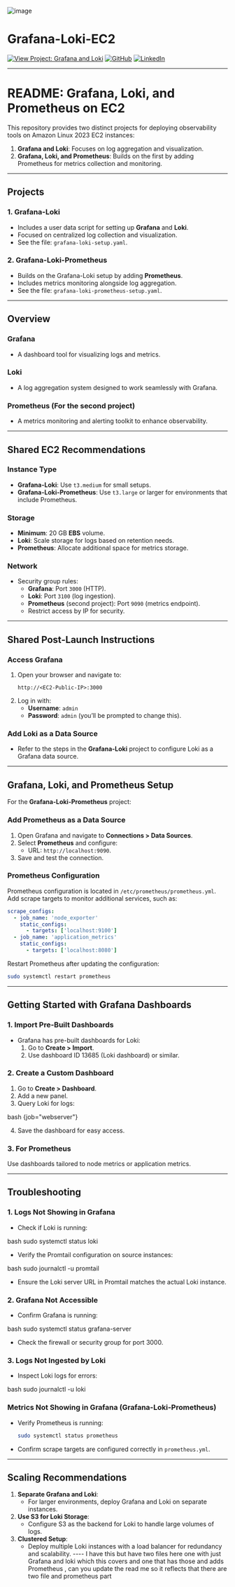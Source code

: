 ![image](https://github.com/user-attachments/assets/39e53100-f9cd-4e76-96e1-ac586eb621db)

# Grafana-Loki-EC2

[![View Project: Grafana and Loki](https://img.shields.io/badge/View%20Project-Grafana%20and%20Loki-brightgreen)](https://github.com/derrickSh43/Grafana-Loki-EC2)
[![GitHub](https://img.shields.io/badge/GitHub-Profile-informational?style=flat&logo=github&logoColor=white&color=blue)](https://github.com/derrickSh43)
[![LinkedIn](https://img.shields.io/badge/LinkedIn-Profile-blue?style=flat&logo=linkedin&logoColor=white)](https://www.linkedin.com/in/derrick-weil-11726253)

---

# **README: Grafana, Loki, and Prometheus on EC2**

This repository provides two distinct projects for deploying observability tools on Amazon Linux 2023 EC2 instances:

1. **Grafana and Loki**: Focuses on log aggregation and visualization.
2. **Grafana, Loki, and Prometheus**: Builds on the first by adding Prometheus for metrics collection and monitoring.

---

## **Projects**

### 1. **Grafana-Loki**  
   - Includes a user data script for setting up **Grafana** and **Loki**.  
   - Focused on centralized log collection and visualization.  
   - See the file: `grafana-loki-setup.yaml`.

### 2. **Grafana-Loki-Prometheus**  
   - Builds on the Grafana-Loki setup by adding **Prometheus**.  
   - Includes metrics monitoring alongside log aggregation.  
   - See the file: `grafana-loki-prometheus-setup.yaml`.  

---

## **Overview**

### **Grafana**
- A dashboard tool for visualizing logs and metrics.

### **Loki**
- A log aggregation system designed to work seamlessly with Grafana.

### **Prometheus** (For the second project)
- A metrics monitoring and alerting toolkit to enhance observability.

---

## **Shared EC2 Recommendations**

### **Instance Type**
- **Grafana-Loki**: Use `t3.medium` for small setups.  
- **Grafana-Loki-Prometheus**: Use `t3.large` or larger for environments that include Prometheus.

### **Storage**
- **Minimum**: 20 GB **EBS** volume.
- **Loki**: Scale storage for logs based on retention needs.
- **Prometheus**: Allocate additional space for metrics storage.

### **Network**
- Security group rules:
  - **Grafana**: Port `3000` (HTTP).
  - **Loki**: Port `3100` (log ingestion).
  - **Prometheus** (second project): Port `9090` (metrics endpoint).
  - Restrict access by IP for security.

---

## **Shared Post-Launch Instructions**

### **Access Grafana**
1. Open your browser and navigate to:
   ```
   http://<EC2-Public-IP>:3000
   ```
2. Log in with:
   - **Username**: `admin`
   - **Password**: `admin` (you’ll be prompted to change this).

### **Add Loki as a Data Source**
- Refer to the steps in the **Grafana-Loki** project to configure Loki as a Grafana data source.

---

## **Grafana, Loki, and Prometheus Setup**

For the **Grafana-Loki-Prometheus** project:

### Add Prometheus as a Data Source
1. Open Grafana and navigate to **Connections > Data Sources**.
2. Select **Prometheus** and configure:
   - URL: `http://localhost:9090`.
3. Save and test the connection.

### Prometheus Configuration
Prometheus configuration is located in `/etc/prometheus/prometheus.yml`. Add scrape targets to monitor additional services, such as:

```yaml
scrape_configs:
  - job_name: 'node_exporter'
    static_configs:
      - targets: ['localhost:9100']
  - job_name: 'application_metrics'
    static_configs:
      - targets: ['localhost:8080']
```

Restart Prometheus after updating the configuration:
```bash
sudo systemctl restart prometheus
```

---

## **Getting Started with Grafana Dashboards**

### **1. Import Pre-Built Dashboards**
- Grafana has pre-built dashboards for Loki:
  1. Go to **Create > Import**.
  2. Use dashboard ID 13685 (Loki dashboard) or similar.

### **2. Create a Custom Dashboard**
1. Go to **Create > Dashboard**.
2. Add a new panel.
3. Query Loki for logs:
   
bash
   {job="webserver"}

4. Save the dashboard for easy access.

### **3. For Prometheus**
Use dashboards tailored to node metrics or application metrics.

---

## **Troubleshooting**

### **1. Logs Not Showing in Grafana**
- Check if Loki is running:
  
bash
  sudo systemctl status loki

- Verify the Promtail configuration on source instances:
  
bash
  sudo journalctl -u promtail

- Ensure the Loki server URL in Promtail matches the actual Loki instance.

### **2. Grafana Not Accessible**
- Confirm Grafana is running:
  
bash
  sudo systemctl status grafana-server

- Check the firewall or security group for port 3000.

### **3. Logs Not Ingested by Loki**
- Inspect Loki logs for errors:
  
bash
  sudo journalctl -u loki

### Metrics Not Showing in Grafana (Grafana-Loki-Prometheus)
- Verify Prometheus is running:
  ```bash
  sudo systemctl status prometheus
  ```
- Confirm scrape targets are configured correctly in `prometheus.yml`.
---

## **Scaling Recommendations**

1. **Separate Grafana and Loki**:
   - For larger environments, deploy Grafana and Loki on separate instances.
2. **Use S3 for Loki Storage**:
   - Configure S3 as the backend for Loki to handle large volumes of logs.
3. **Clustered Setup**:
   - Deploy multiple Loki instances with a load balancer for redundancy and scalability. ---- I have this but have two files here one with just Grafana and loki which this covers and one that has those and adds Prometheus , can you update the read me so it reflects that there are two file and prometheus part
